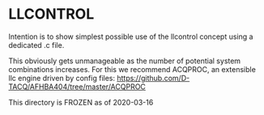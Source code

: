 # LLCONTROL

Intention is to show simplest possible use of the llcontrol concept using a dedicated .c
file.

This obviously gets unmanageable as the number of potential system combinations increases.
For this we recommend ACQPROC, an extensible llc engine driven by config files:
https://github.com/D-TACQ/AFHBA404/tree/master/ACQPROC

This directory is FROZEN as of 2020-03-16



